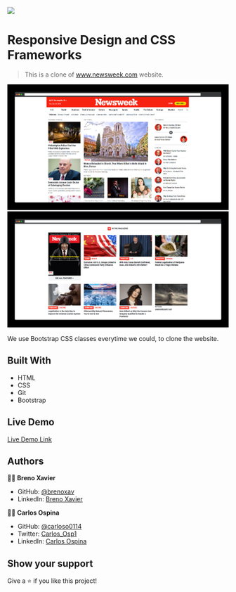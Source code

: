 ![](https://img.shields.io/badge/Microverse-blueviolet)

# Responsive Design and CSS Frameworks

> This is a clone of www.newsweek.com website.

![screenshot](./assets/preview/app_screenshot.png)
![screenshot](./assets/preview/app_screenshot_2.png)

We use Bootstrap CSS classes everytime we could, to clone the website.

## Built With

- HTML
- CSS
- Git
- Bootstrap

## Live Demo

[Live Demo Link](https://carloso0114.github.io/Project-Using-Bootstrap/)

## Authors

👨‍💻 **Breno Xavier**

- GitHub: [@brenoxav](https://github.com/brenoxav)
- LinkedIn: [Breno Xavier](https://linkedin.com/in/brenoxav)

👨‍💻 **Carlos Ospina**

- GitHub: [@carloso0114](https://github.com/carloso0114)
- Twitter: [Carlos_Osp1](https://twitter.com/Carlos_Osp1)
- LinkedIn: [Carlos Ospina](https://www.linkedin.com/in/carlos-ospina-242b831a6/)

## Show your support

Give a ⭐️ if you like this project!
